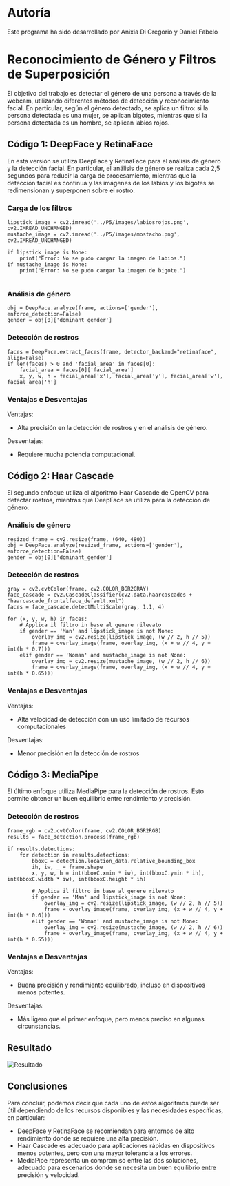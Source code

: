 # Autoría
Este programa ha sido desarrollado por Anixia Di Gregorio y Daniel Fabelo 

# Reconocimiento de Género y Filtros de Superposición

El objetivo del trabajo es detectar el género de una persona a través de la webcam, utilizando diferentes métodos de detección y reconocimiento facial. En particular, según el género detectado, se aplica un filtro: si la persona detectada es una mujer, se aplican bigotes, mientras que si la persona detectada es un hombre, se aplican labios rojos.

## Código 1: DeepFace y RetinaFace

En esta versión se utiliza DeepFace y RetinaFace para el análisis de género y la detección facial. En particular, el análisis de género se realiza cada 2,5 segundos para reducir la carga de procesamiento, mientras que la detección facial es continua y las imágenes de los labios y los bigotes se redimensionan y superponen sobre el rostro.

### Carga de los filtros
```
lipstick_image = cv2.imread('../P5/images/labiosrojos.png', cv2.IMREAD_UNCHANGED)
mustache_image = cv2.imread('../P5/images/mostacho.png', cv2.IMREAD_UNCHANGED)

if lipstick_image is None:
    print("Error: No se pudo cargar la imagen de labios.")
if mustache_image is None:
    print("Error: No se pudo cargar la imagen de bigote.") 
    
```

### Análisis de género
```
obj = DeepFace.analyze(frame, actions=['gender'], enforce_detection=False)
gender = obj[0]['dominant_gender']
```

### Detección de rostros
```
faces = DeepFace.extract_faces(frame, detector_backend="retinaface", align=False)
if len(faces) > 0 and 'facial_area' in faces[0]:
    facial_area = faces[0]['facial_area']
    x, y, w, h = facial_area['x'], facial_area['y'], facial_area['w'], facial_area['h']
```

### Ventajas e Desventajas
Ventajas: 
* Alta precisión en la detección de rostros y en el análisis de género.

Desventajas: 
* Requiere mucha potencia computacional.

## Código 2: Haar Cascade

El segundo enfoque utiliza el algoritmo Haar Cascade de OpenCV para detectar rostros, mientras que DeepFace se utiliza para la detección de género.

### Análisis de género
```
resized_frame = cv2.resize(frame, (640, 480))
obj = DeepFace.analyze(resized_frame, actions=['gender'], enforce_detection=False)
gender = obj[0]['dominant_gender']
```

### Detección de rostros
```
gray = cv2.cvtColor(frame, cv2.COLOR_BGR2GRAY)
face_cascade = cv2.CascadeClassifier(cv2.data.haarcascades + "haarcascade_frontalface_default.xml")
faces = face_cascade.detectMultiScale(gray, 1.1, 4)

for (x, y, w, h) in faces:
    # Applica il filtro in base al genere rilevato
    if gender == 'Man' and lipstick_image is not None:
        overlay_img = cv2.resize(lipstick_image, (w // 2, h // 5))
        frame = overlay_image(frame, overlay_img, (x + w // 4, y + int(h * 0.7)))
    elif gender == 'Woman' and mustache_image is not None:
        overlay_img = cv2.resize(mustache_image, (w // 2, h // 6))
        frame = overlay_image(frame, overlay_img, (x + w // 4, y + int(h * 0.65)))
```
### Ventajas e Desventajas
Ventajas: 
* Alta velocidad de detección con un uso limitado de recursos computacionales

Desventajas: 
* Menor precisión en la detección de rostros

## Código 3: MediaPipe

El último enfoque utiliza MediaPipe para la detección de rostros. Esto permite obtener un buen equilibrio entre rendimiento y precisión.

### Detección de rostros
```
frame_rgb = cv2.cvtColor(frame, cv2.COLOR_BGR2RGB)
results = face_detection.process(frame_rgb)

if results.detections:
    for detection in results.detections:
        bboxC = detection.location_data.relative_bounding_box
        ih, iw, _ = frame.shape
        x, y, w, h = int(bboxC.xmin * iw), int(bboxC.ymin * ih), int(bboxC.width * iw), int(bboxC.height * ih)

        # Applica il filtro in base al genere rilevato
        if gender == 'Man' and lipstick_image is not None:
            overlay_img = cv2.resize(lipstick_image, (w // 2, h // 5))
            frame = overlay_image(frame, overlay_img, (x + w // 4, y + int(h * 0.6)))
        elif gender == 'Woman' and mustache_image is not None:
            overlay_img = cv2.resize(mustache_image, (w // 2, h // 6))
            frame = overlay_image(frame, overlay_img, (x + w // 4, y + int(h * 0.55)))
```

### Ventajas e Desventajas
Ventajas: 
* Buena precisión y rendimiento equilibrado, incluso en dispositivos menos potentes.

Desventajas: 
* Más ligero que el primer enfoque, pero menos preciso en algunas circunstancias.

## Resultado
![Resultado](images/resultado_gif.gif)

## Conclusiones

Para concluir, podemos decir que cada uno de estos algoritmos puede ser útil dependiendo de los recursos disponibles y las necesidades específicas, en particular: 
* DeepFace y RetinaFace se recomiendan para entornos de alto rendimiento donde se requiere una alta precisión. 
* Haar Cascade es adecuado para aplicaciones rápidas en dispositivos menos potentes, pero con una mayor tolerancia a los errores. 
* MediaPipe representa un compromiso entre las dos soluciones, adecuado para escenarios donde se necesita un buen equilibrio entre precisión y velocidad.

